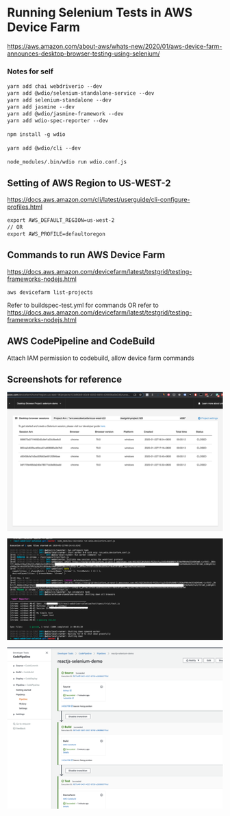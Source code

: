 # Running Selenium Tests in AWS Device Farm

https://aws.amazon.com/about-aws/whats-new/2020/01/aws-device-farm-announces-desktop-browser-testing-using-selenium/

### Notes for self

```
yarn add chai webdriverio --dev
yarn add @wdio/selenium-standalone-service --dev
yarn add selenium-standalone --dev
yarn add jasmine --dev
yarn add @wdio/jasmine-framework --dev
yarn add wdio-spec-reporter --dev

npm install -g wdio

yarn add @wdio/cli --dev

node_modules/.bin/wdio run wdio.conf.js
```

## Setting of AWS Region to US-WEST-2

https://docs.aws.amazon.com/cli/latest/userguide/cli-configure-profiles.html

```
export AWS_DEFAULT_REGION=us-west-2
// OR
export AWS_PROFILE=defaultoregon
```

## Commands to run AWS Device Farm

https://docs.aws.amazon.com/devicefarm/latest/testgrid/testing-frameworks-nodejs.html

```
aws devicefarm list-projects
```

Refer to buildspec-test.yml for commands OR refer to https://docs.aws.amazon.com/devicefarm/latest/testgrid/testing-frameworks-nodejs.html

## AWS CodePipeline and CodeBuild

Attach IAM permission to codebuild, allow device farm commands

## Screenshots for reference

![Running Selenium Tests on Device Farm](screenshots/device-farm-selenium-chrome.png)

![Running Selenium Tests locally with Device Farm](screenshots/local-test-result-console.png)

![CICD with Device Farm on CodePipeline](screenshots/cicd-codepipeline-testing.png)
